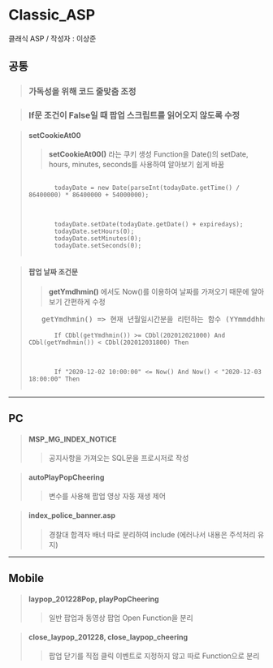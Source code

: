 # Classic_ASP
클래식 ASP /  작성자 : 이상준

## 공통
>### 가독성을 위해 코드 줄맞춤 조정

>### If문 조건이 False일 때 팝업 스크립트를 읽어오지 않도록 수정

>#### setCookieAt00
>>**setCookieAt00()** 라는 쿠키 생성 Function을 Date()의 setDate, hours, minutes, seconds를 사용하여 알아보기 쉽게 바꿈
><pre>
>    <code>
>        todayDate = new Date(parseInt(todayDate.getTime() / 86400000) * 86400000 + 54000000);
>    </code>
></pre>
><pre>
>    <code>
>        todayDate.setDate(todayDate.getDate() + expiredays);
>        todayDate.setHours(0);
>        todayDate.setMinutes(0);
>        todayDate.setSeconds(0);
>    </code>
></pre>

>#### 팝업 날짜 조건문
>>**getYmdhmin()** 에서도 Now()를 이용하여 날짜를 가져오기 때문에 알아보기 간편하게 수정
><pre>
>    getYmdhmin() => 현재 년월일시간분을 리턴하는 함수 (YYmmddhhmin)
>    <code>
>        If CDbl(getYmdhmin()) >= CDbl(202012021000) And CDbl(getYmdhmin()) < CDbl(202012031800) Then
>    </code>
></pre>
><pre>
>    <code>
>        If "2020-12-02 10:00:00" <= Now() And Now() < "2020-12-03 18:00:00" Then
>    </code>
></pre>

***

## PC
>#### MSP_MG_INDEX_NOTICE
>>공지사항을 가져오는 SQL문을 프로시저로 작성

>#### autoPlayPopCheering
>>변수를 사용해 팝업 영상 자동 재생 제어

>#### index_police_banner.asp
>>경찰대 합격자 배너 따로 분리하여 include (에러나서 내용은 주석처리 유지)

***

## Mobile
>#### laypop_201228Pop, playPopCheering
>>일반 팝업과 동영상 팝업 Open Function을 분리

>#### close_laypop_201228, close_laypop_cheering
>>팝업 닫기를 직접 클릭 이벤트로 지정하지 않고 따로 Function으로 분리
